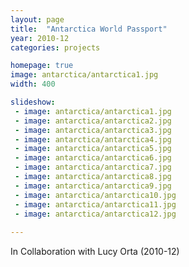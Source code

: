 ```yaml
---
layout: page
title:  "Antarctica World Passport"
year: 2010-12
categories: projects

homepage: true
image: antarctica/antarctica1.jpg
width: 400

slideshow:
 - image: antarctica/antarctica1.jpg
 - image: antarctica/antarctica2.jpg
 - image: antarctica/antarctica3.jpg
 - image: antarctica/antarctica4.jpg
 - image: antarctica/antarctica5.jpg
 - image: antarctica/antarctica6.jpg
 - image: antarctica/antarctica7.jpg
 - image: antarctica/antarctica8.jpg
 - image: antarctica/antarctica9.jpg
 - image: antarctica/antarctica10.jpg
 - image: antarctica/antarctica11.jpg
 - image: antarctica/antarctica12.jpg
 
---
```


In Collaboration with Lucy Orta (2010-12)